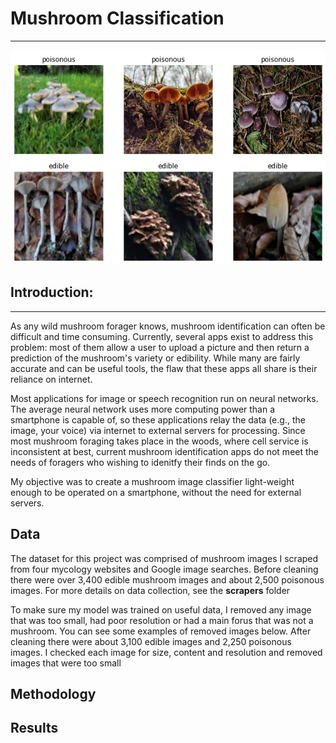 # Mushroom Classification
---
![](/presentation_images/mushrooms.png?raw=true "Example Images")
## Introduction:
---

As any wild mushroom forager knows, mushroom identification can often be difficult and time consuming. Currently, several apps exist to address this problem: most of them allow a user to upload a picture and then return a prediction of the mushroom's variety or edibility. While many are fairly accurate and can be useful tools, the flaw that these apps all share is their reliance on internet.

Most applications for image or speech recognition run on neural networks. The average neural network uses more computing power than a smartphone is capable of, so these applications relay the data (e.g., the image, your voice) via internet to external servers for processing. Since most mushroom foraging takes place in the woods, where cell service is inconsistent at best, current mushroom identification apps do not meet the needs of foragers who wishing to idenitfy their finds on the go.

My objective was to create a mushroom image classifier light-weight enough to be operated on a smartphone, without the need for external servers. 

## Data
The dataset for this project was comprised of mushroom images I scraped from four mycology websites and Google image searches. Before cleaning there were over 3,400 edible mushroom images and about 2,500 poisonous images. For more details on data collection, see the **scrapers** folder 

To make sure my model was trained on useful data, I removed any image that was too small, had poor resolution or had a main forus that was not a mushroom. You can see some examples of removed images below. After cleaning there were about 3,100 edible images and 2,250 poisonous images.
I checked each image for size, content and resolution and removed images that were too small
## Methodology

## Results
